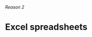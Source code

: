 _Reason 2_

# Excel spreadsheets

<!-- ./components/SelfPromo.vue -->
<SelfPromo />

<!--
- Welcome
-->
